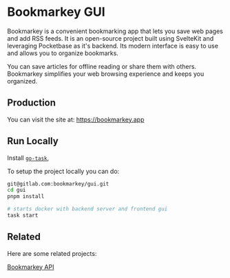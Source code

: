 # Bookmarkey GUI

Bookmarkey is a convenient bookmarking app that lets you save web pages and add RSS feeds. It is an open-source project built using SvelteKit and leveraging Pocketbase as it's backend. Its modern interface is easy to use and allows you to organize bookmarks.

You can save articles for offline reading or share them with others. Bookmarkey simplifies your web browsing experience and keeps you organized.

## Production

You can visit the site at: https://bookmarkey.app

## Run Locally

Install [`go-task`](https://taskfile.dev/installation/),

To setup the project locally you can do:

```bash
git@gitlab.com:bookmarkey/gui.git
cd gui
pnpm install

# starts docker with backend server and frontend gui
task start
```

## Related

Here are some related projects:

[Bookmarkey API](https://gitlab.com/bookmarkey/api)
